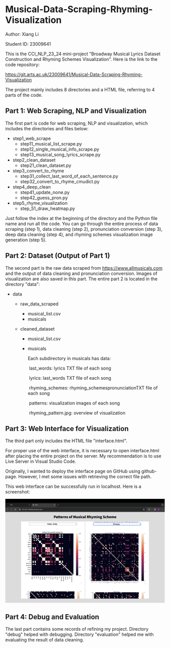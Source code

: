 # Musical-Data-Scraping-Rhyming-Visualization

Author: Xiang Li

Student ID: 23009641

This is the CCI_NLP_23_24 mini-project "Broadway Musical Lyrics Dataset Construction and Rhyming Schemes Visualization". Here is the link to the code repository:

https://git.arts.ac.uk/23009641/Musical-Data-Scraping-Rhyming-Visualization

The project mainly includes 8 directories and a HTML file, referring to 4 parts of the code. 

## Part 1: Web Scraping, NLP and Visualization

The first part is code for web scraping, NLP and visualization, which includes the directories and files below:

- step1_web_scrape
  - step11_musical_list_scrape.py
  - step12_single_musical_info_scrape.py
  - step13_musical_song_lyrics_scrape.py
- step2_clean_dataset
  - step21_clean_dataset.py
- step3_convert_to_rhyme
  - step31_collect_last_word_of_each_sentence.py
  - step32_convert_to_rhyme_cmudict.py
- step4_deep_clean
  - step41_update_none.py
  - step42_guess_pron.py
- step5_rhyme_visualization
  - step_51_draw_heatmap.py

Just follow the index at the beginning of the directory and the Python file name and run all the code. You can go through the entire process of data scraping (step 1), data cleaning (step 2), pronunciation conversion (step 3), deep data cleaning (step 4), and rhyming schemes visualization image generation (step 5). 

## Part 2: Dataset (Output of Part 1)

The second part is the raw data scraped from https://www.allmusicals.com and the output of data cleaning and pronunciation conversion. Images of visualization are also saved in this part. The entire part 2 is located in the directory "data":

- data

  - raw_data_scraped
    - musical_list.csv
    - musicals

  - cleaned_dataset

    - musical_list.csv

    - musicals

      Each subdirectory in musicals has data:

      ​	last_words: lyrics TXT file of each song

      ​	lyrics: last_words TXT file of each song

      ​	rhyming_schemes: rhyming_schemespronunciationTXT file of each song

      ​	patterns: visualization images of each song

      ​	rhyming_pattern.jpg: overview of visualization

## Part 3: Web Interface for Visualization

The third part only includes the HTML file "interface.html".

For proper use of the web interface, it is necessary to open interface.html after placing the entire project on the server. My recommendation is to use Live Server in Visual Studio Code.

Originally, I wanted to deploy the interface page on GitHub using github-page. However, I met some issues with retrieving the correct file path. 

This web interface can be successfully run in localhost. Here is a screenshot:

![Screenshot 2023-12-07 at 20.46.38](readme/Screenshot%202023-12-07%20at%2020.46.38.png)

## Part 4: Debug and Evaluation

The last part contains some records of refining my project. Directory "debug" helped with debugging. Directory "evaluation" helped me with evaluating the result of data cleaning.

